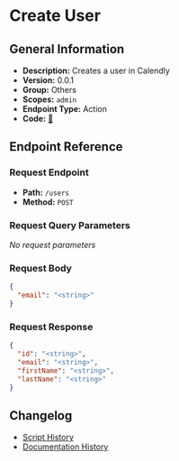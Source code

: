 # Create User

## General Information

- **Description:** Creates a user in Calendly
- **Version:** 0.0.1
- **Group:** Others
- **Scopes:** `admin`
- **Endpoint Type:** Action
- **Code:** [🔗](https://github.com/NangoHQ/integration-templates/tree/main/integrations/calendly/actions/create-user.ts)


## Endpoint Reference

### Request Endpoint

- **Path:** `/users`
- **Method:** `POST`

### Request Query Parameters

_No request parameters_

### Request Body

```json
{
  "email": "<string>"
}
```

### Request Response

```json
{
  "id": "<string>",
  "email": "<string>",
  "firstName": "<string>",
  "lastName": "<string>"
}
```

## Changelog

- [Script History](https://github.com/NangoHQ/integration-templates/commits/main/integrations/calendly/actions/create-user.ts)
- [Documentation History](https://github.com/NangoHQ/integration-templates/commits/main/integrations/calendly/actions/create-user.md)

<!-- END  GENERATED CONTENT -->


